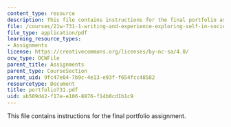 ```yaml
---
content_type: resource
description: This file contains instructions for the final portfolio assignment.
file: /courses/21w-731-1-writing-and-experience-exploring-self-in-society-spring-2004/ab509d42f17ee1068876f14b0cd1b1c9_portfolio731.pdf
file_type: application/pdf
learning_resource_types:
- Assignments
license: https://creativecommons.org/licenses/by-nc-sa/4.0/
ocw_type: OCWFile
parent_title: Assignments
parent_type: CourseSection
parent_uid: 9fc47e04-7b9c-4e13-e93f-f654fcc48582
resourcetype: Document
title: portfolio731.pdf
uid: ab509d42-f17e-e106-8876-f14b0cd1b1c9
---
```

This file contains instructions for the final portfolio assignment.